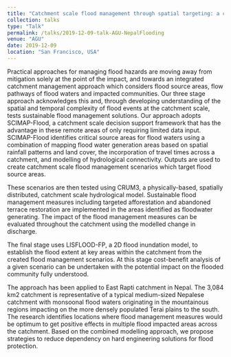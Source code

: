 ```yaml
---
title: "Catchment scale flood management through spatial targeting: a case study of the East Rapti catchment, Nepal"
collection: talks
type: "Talk"
permalink: /talks/2019-12-09-talk-AGU-NepalFlooding
venue: "AGU"
date: 2019-12-09
location: "San Francisco, USA"
---
```


Practical approaches for managing flood hazards are moving away from mitigation solely at the point of the impact, and towards an integrated catchment management approach which considers flood source areas, flow pathways of flood waters and impacted communities. Our three stage approach acknowledges this and, through developing understanding of the spatial and temporal complexity of flood events at the catchment scale, tests sustainable flood management solutions.
Our approach adopts SCIMAP-Flood, a catchment scale decision support framework that has the advantage in these remote areas of only requiring limited data input. SCIMAP-Flood identifies critical source areas for flood waters using a combination of mapping flood water generation areas based on spatial rainfall patterns and land cover, the incorporation of travel times across a catchment, and modelling of hydrological connectivity. Outputs are used to create catchment scale flood management scenarios which target flood source areas.

These scenarios are then tested using CRUM3, a physically-based, spatially distributed, catchment scale hydrological model. Sustainable flood management measures including targeted afforestation and abandoned terrace restoration are implemented in the areas identified as floodwater generating. The impact of the flood management measures can be evaluated throughout the catchment using the modelled change in discharge.

The final stage uses LISFLOOD-FP, a 2D flood inundation model, to establish the flood extent at key areas within the catchment from the created flood management scenarios. At this stage cost-benefit analysis of a given scenario can be undertaken with the potential impact on the flooded community fully understood.

The approach has been applied to East Rapti catchment in Nepal. The 3,084 km2 catchment is representative of a typical medium-sized Nepalese catchment with monsoonal flood waters originating in the mountainous regions impacting on the more densely populated Terai plains to the south. The research identifies locations where flood management measures would be optimum to get positive effects in multiple flood impacted areas across the catchment. Based on the combined modelling approach, we propose strategies to reduce dependency on hard engineering solutions for flood protection.
